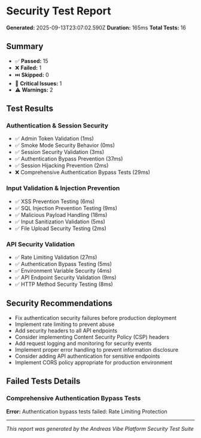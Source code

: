 # Security Test Report

**Generated:** 2025-09-13T23:07:02.590Z
**Duration:** 165ms
**Total Tests:** 16

## Summary

- ✅ **Passed:** 15
- ❌ **Failed:** 1
- ⏭️ **Skipped:** 0
- 🚨 **Critical Issues:** 1
- ⚠️ **Warnings:** 2

## Test Results

### Authentication & Session Security

- ✅ Admin Token Validation (1ms)
- ✅ Smoke Mode Security Behavior (0ms)
- ✅ Session Security Validation (3ms)
- ✅ Authentication Bypass Prevention (37ms)
- ✅ Session Hijacking Prevention (2ms)
- ❌ Comprehensive Authentication Bypass Tests (29ms)

### Input Validation & Injection Prevention

- ✅ XSS Prevention Testing (6ms)
- ✅ SQL Injection Prevention Testing (9ms)
- ✅ Malicious Payload Handling (18ms)
- ✅ Input Sanitization Validation (5ms)
- ✅ File Upload Security Testing (2ms)

### API Security Validation

- ✅ Rate Limiting Validation (27ms)
- ✅ Authentication Bypass Testing (5ms)
- ✅ Environment Variable Security (4ms)
- ✅ API Endpoint Security Validation (9ms)
- ✅ HTTP Method Security Testing (8ms)

## Security Recommendations

- Fix authentication security failures before production deployment
- Implement rate limiting to prevent abuse
- Add security headers to all API endpoints
- Consider implementing Content Security Policy (CSP) headers
- Add request logging and monitoring for security events
- Implement proper error handling to prevent information disclosure
- Consider adding API authentication for sensitive endpoints
- Implement CORS policy appropriate for production environment

## Failed Tests Details

### Comprehensive Authentication Bypass Tests

**Error:** Authentication bypass tests failed: Rate Limiting Protection

---

_This report was generated by the Andreas Vibe Platform Security Test Suite_
